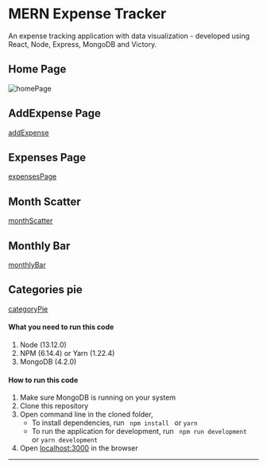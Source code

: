 # MERN Expense Tracker

An expense tracking application with data visualization - developed using React, Node, Express, MongoDB and Victory.

## Home Page
![homePage](https://github.com/kuluruvineeth/mern-expense-tracker/blob/master/screenshots/homePage.png)

## AddExpense Page
[addExpense](https://github.com/kuluruvineeth/mern-expense-tracker/blob/master/screenshots/addExpense.png)

## Expenses Page
[expensesPage](https://github.com/kuluruvineeth/mern-expense-tracker/blob/master/screenshots/expensesPage.png)

## Month Scatter
[monthScatter](https://github.com/kuluruvineeth/mern-expense-tracker/blob/master/screenshots/monthScatter.png)

## Monthly Bar
[monthlyBar](https://github.com/kuluruvineeth/mern-expense-tracker/blob/master/screenshots/monthlyBar.png)

## Categories pie
[categoryPie](https://github.com/kuluruvineeth/mern-expense-tracker/blob/master/screenshots/categoryPie.png)


#### What you need to run this code
1. Node (13.12.0)
2. NPM (6.14.4) or Yarn (1.22.4)
3. MongoDB (4.2.0)

####  How to run this code
1. Make sure MongoDB is running on your system
2. Clone this repository
3. Open command line in the cloned folder,
   - To install dependencies, run ```  npm install  ``` or ``` yarn ```
   - To run the application for development, run ```  npm run development  ``` or ``` yarn development ```
4. Open [localhost:3000](http://localhost:3000/) in the browser
----
